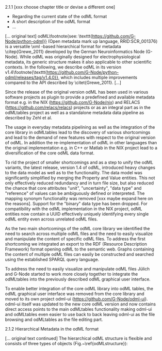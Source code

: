 
2.1.1 [xxx choose chapter title or devise a different one]
- Regarding the current state of the odML format
- A short description of the odML format 
- ...

[... original text]
odML\footnote{see: \texttt{https://github.com/G-Node/python-odml}} (Open metadata mark up language, RRID:SCR\_001376) 
is a versatile \xml -based hierarchical format for metadata \citep{Grewe_2011} developed by 
the German Neuroinformatics Node (G-Node). While odML was originally designed for electrophysiological metadata, 
its generic structure makes it also applicable to other scientific contexts. In the following, we describe odML in 
its version v1.4\footnote{\texttt{https://github.com/G-Node/python-odml/releases/tag/v1.4.0}}, which includes multiple 
improvements compared to the API described by \citet{Grewe_2011}.
[...]

Since the release of the original version odML has been used in various software projects as plugin to provide
a predefined and available metadata format e.g. in the NIX (https://github.com/G-Node/nix) and RELACS 
(https://github.com/relacs/relacs) projects or as an integral part as in the odMLtables project as well as a 
standalone metadata data pipeline as described by Zehl et al.

The usage in everyday metadata pipelining as well as the integration of the core library in odMLtables lead to the 
discovery of various shortcomings and lead to the demand of new features with respect to the original version
of odML. In addition the re-implementation of odML in other languages than the original implementation e.g. in C++
or Matlab in the NIX project lead to a diversification of the core odML data format.

To rid the project of smaller shortcomings and as a step to unify the odML variants, the latest release, 
version 1.4 of odML, introduced heavy changes to the data model as well as to the functionality.
The data model was significantly simplified by merging the Property and Value entities. This not only effectively 
reduced redundancy and in turn file size, but also reduced the chance that core attributes "unit", "uncertainty", 
"data type" and "reference" of values can be ambiguously defined or interpreted. The mapping synonym functionality was 
removed [xxx maybe expand here on the reasons]. Support for the "binary" data type has been dropped. For 
compatibility with the odML implementation in the NIX project, odML entities now contain a UUID effectively uniquely 
identifying every single odML entity even across unrelated odML files.

As the two main shortcomings of the odML core library we identified the need to search across multiple odML files and 
the need to easily visualize and manipulate the content of specific odML files.
To address the first shortcoming we integrated an export to the RDF (Resource Description Framework)
format opening odML to the semantic web. Graphs containing the content of multiple odML files can easily be constructed
and searched using the established SPARQL query language.

To address the need to easily visualize and manipulate odML files Jülich and G-Node started to work more closely 
together to integrate the odMLtables into the previously described odML graphical user interface.

To enable better integration of the core odML library into odML tables, the odML graphical user interface was removed 
from the core library and moved to its own project odml-ui (https://github.com/G-Node/odml-ui). odml-ui itself
was updated to the new core odML version and now contains direct access points to the main odMLtables functionality
making odml-ui and odMLtables even easier to use back to back leaving odml-ui as the file browsing and odMLtables as
the file editing part. 


2.1.2 Hierarchical Metadata in the odML format

[... original text continued]
The hierarchical odML structure is flexible and consists of three types of objects (Fig.~\ref{odMLstructure}):
